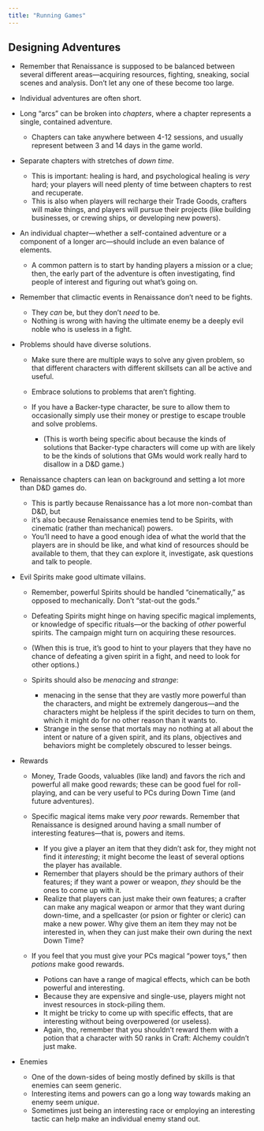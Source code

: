 ```yaml
---
title: "Running Games"
---
```


## Designing Adventures

  - Remember that Renaissance is supposed to be balanced between several
    different areas—acquiring resources, fighting, sneaking, social
    scenes and analysis. Don’t let any one of these become too large.

  - Individual adventures are often short.

  - Long “arcs” can be broken into *chapters*, where a chapter
    represents a single, contained adventure.
    
      - Chapters can take anywhere between 4-12 sessions, and usually
        represent between 3 and 14 days in the game world.

  - Separate chapters with stretches of *down time*.
    
      - This is important: healing is hard, and psychological healing is
        *very* hard; your players will need plenty of time between
        chapters to rest and recuperate.
      - This is also when players will recharge their Trade Goods,
        crafters will make things, and players will pursue their
        projects (like building businesses, or crewing ships, or
        developing new powers).

  - An individual chapter—whether a self-contained adventure or a
    component of a longer arc—should include an even balance of
    elements.
    
      - A common pattern is to start by handing players a mission or a
        clue; then, the early part of the adventure is often
        investigating, find people of interest and figuring out what’s
        going on.

  - Remember that climactic events in Renaissance don’t need to be
    fights.
    
      - They *can* be, but they don’t *need* to be.
      - Nothing is wrong with having the ultimate enemy be a deeply evil
        noble who is useless in a fight.

  - Problems should have diverse solutions.
    
      - Make sure there are multiple ways to solve any given problem, so
        that different characters with different skillsets can all be
        active and useful.
    
      - Embrace solutions to problems that aren’t fighting.
    
      - If you have a Backer-type character, be sure to allow them to
        occasionally simply use their money or prestige to escape
        trouble and solve problems.
        
          - (This is worth being specific about because the kinds of
            solutions that Backer-type characters will come up with are
            likely to be the kinds of solutions that GMs would work
            really hard to disallow in a D\&D game.)

  - Renaissance chapters can lean on background and setting a lot more
    than D\&D games do.
    
      - This is partly because Renaissance has a lot more non-combat
        than D\&D, but
      - it’s also because Renaissance enemies tend to be Spirits, with
        cinematic (rather than mechanical) powers.
      - You’ll need to have a good enough idea of what the world that
        the players are in should be like, and what kind of resources
        should be available to them, that they can explore it,
        investigate, ask questions and talk to people.

  - Evil Spirits make good ultimate villains.
    
      - Remember, powerful Spirits should be handled “cinematically,” as
        opposed to mechanically. Don’t “stat-out the gods.”
    
      - Defeating Spirits might hinge on having specific magical
        implements, or knowledge of specific rituals—or the backing of
        *other* powerful spirits. The campaign might turn on acquiring
        these resources.
    
      - (When this is true, it’s good to hint to your players that they
        have no chance of defeating a given spirit in a fight, and need
        to look for other options.)
    
      - Spirits should also be *menacing* and *strange*:
        
          - menacing in the sense that they are vastly more powerful
            than the characters, and might be extremely dangerous—and
            the characters might be helpless if the spirit decides to
            turn on them, which it might do for no other reason than it
            wants to.
          - Strange in the sense that mortals may no nothing at all
            about the intent or nature of a given spirit, and its plans,
            objectives and behaviors might be completely obscured to
            lesser beings.

  - Rewards
    
      - Money, Trade Goods, valuables (like land) and favors the rich
        and powerful all make good rewards; these can be good fuel for
        roll-playing, and can be very useful to PCs during Down Time
        (and future adventures).
    
      - Specific magical items make very *poor* rewards. Remember that
        Renaissance is designed around having a small number of
        interesting features—that is, powers and items.
        
          - If you give a player an item that they didn’t ask for, they
            might not find it *interesting*; it might become the least
            of several options the player has available.
          - Remember that players should be the primary authors of their
            features; if they want a power or weapon, *they* should be
            the ones to come up with it.
          - Realize that players can just make their own features; a
            crafter can make any magical weapon or armor that they want
            during down-time, and a spellcaster (or psion or fighter or
            cleric) can make a new power. Why give them an item they may
            not be interested in, when they can just make their own
            during the next Down Time?
    
      - If you feel that you must give your PCs magical “power toys,”
        then *potions* make good rewards.
        
          - Potions can have a range of magical effects, which can be
            both powerful and interesting.
          - Because they are expensive and single-use, players might not
            invest resources in stock-piling them.
          - It might be tricky to come up with specific effects, that
            are interesting without being overpowered (or useless).
          - Again, tho, remember that you shouldn’t reward them with a
            potion that a character with 50 ranks in Craft: Alchemy
            couldn’t just make.

  - Enemies
    
      - One of the down-sides of being mostly defined by skills is that
        enemies can seem generic.
      - Interesting items and powers can go a long way towards making an
        enemy seem *unique*.
      - Sometimes just being an interesting race or employing an
        interesting tactic can help make an individual enemy stand out.


